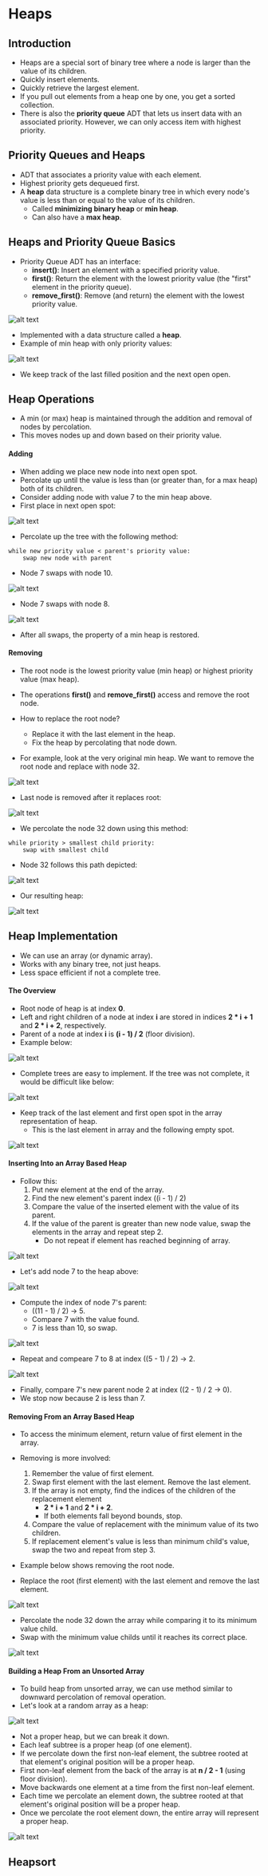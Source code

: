 # Heaps

## Introduction
- Heaps are a special sort of binary tree where a node is larger than the value of its children.
- Quickly insert elements.
- Quickly retrieve the largest element.
- If you pull out elements from a heap one by one, you get a sorted collection.
- There is also the **priority queue** ADT that lets us insert data with an associated priority. However, we can only access item with highest priority.

## Priority Queues and Heaps
- ADT that associates a priority value with each element.
- Highest priority gets dequeued first.
- A **heap** data structure is a complete binary tree in which every node's value is less than or equal to the value of its children.
    - Called **minimizing binary heap** or **min heap**.
    - Can also have a **max heap**.

## Heaps and Priority Queue Basics
- Priority Queue ADT has an interface:
    - **insert()**: Insert an element with a specified priority value.
    - **first()**: Return the element with the lowest priority value (the "first" element in the priority queue).
    - **remove_first()**: Remove (and return) the element with the lowest priority value.

![alt text](https://github.com/eyc94/Notes/blob/master/images/priority_queue_example.png "Image of priority queue as the user sees it")

- Implemented with a data structure called a **heap**.
- Example of min heap with only priority values:

![alt text](https://github.com/eyc94/Notes/blob/master/images/min_heap_example.png "Image of a min heap")

- We keep track of the last filled position and the next open open.

## Heap Operations
- A min (or max) heap is maintained through the addition and removal of nodes by percolation.
- This moves nodes up and down based on their priority value.

#### Adding
- When adding we place new node into next open spot.
- Percolate up until the value is less than (or greater than, for a max heap) both of its children.
- Consider adding node with value 7 to the min heap above.
- First place in next open spot:

![alt text](https://github.com/eyc94/Notes/blob/master/images/add_min_heap_one.png "Image of first step in adding to min heap")

- Percolate up the tree with the following method:

```
while new priority value < parent's priority value:
    swap new node with parent
```

- Node 7 swaps with node 10.

![alt text](https://github.com/eyc94/Notes/blob/master/images/add_min_heap_two.png "Image of second step in adding to min heap")

- Node 7 swaps with node 8.

![alt text](https://github.com/eyc94/Notes/blob/master/images/add_min_heap_three.png "Image of third step in adding to min heap")

- After all swaps, the property of a min heap is restored.

#### Removing
- The root node is the lowest priority value (min heap) or highest priority value (max heap).
- The operations **first()** and **remove_first()** access and remove the root node.
- How to replace the root node?
    - Replace it with the last element in the heap.
    - Fix the heap by percolating that node down.

- For example, look at the very original min heap. We want to remove the root node and replace with node 32.

![alt text](https://github.com/eyc94/Notes/blob/master/images/remove_min_heap_one.png "Image of first step in removing from min heap")

- Last node is removed after it replaces root:

![alt text](https://github.com/eyc94/Notes/blob/master/images/remove_min_heap_two.png "Image of second step in removing from min heap")

- We percolate the node 32 down using this method:

```
while priority > smallest child priority:
    swap with smallest child
```

- Node 32 follows this path depicted:

![alt text](https://github.com/eyc94/Notes/blob/master/images/remove_min_heap_three.png "Image of third step in removing from min heap")

- Our resulting heap:

![alt text](https://github.com/eyc94/Notes/blob/master/images/remove_min_heap_four.png "Image of fourth step in removing from min heap")

## Heap Implementation
- We can use an array (or dynamic array).
- Works with any binary tree, not just heaps.
- Less space efficient if not a complete tree.

#### The Overview
- Root node of heap is at index **0**.
- Left and right children of a node at index **i** are stored in indices **2 * i + 1** and **2 * i + 2**, respectively.
- Parent of a node at index **i** is **(i - 1) / 2** (floor division).
- Example below:

![alt text](https://github.com/eyc94/Notes/blob/master/images/heap_to_array.png "Image of a heap to array conversion")

- Complete trees are easy to implement. If the tree was not complete, it would be difficult like below:

![alt text](https://github.com/eyc94/Notes/blob/master/images/inc_heap_to_array.png "Image of an incomplete heap to array conversion")

- Keep track of the last element and first open spot in the array representation of heap.
    - This is the last element in array and the following empty spot.

![alt text](https://github.com/eyc94/Notes/blob/master/images/last_first_open.png "Image of heap highlighting the last and first open slots")

#### Inserting Into an Array Based Heap
- Follow this:
    1. Put new element at the end of the array.
    2. Find the new element's parent index ((i - 1) / 2)
    3. Compare the value of the inserted element with the value of its parent.
    4. If the value of the parent is greater than new node value, swap the elements in the array and repeat step 2.
        - Do not repeat if element has reached beginning of array.

![alt text](https://github.com/eyc94/Notes/blob/master/images/insert_heap_example.png "Image of a proper heap")

- Let's add node 7 to the heap above:

![alt text](https://github.com/eyc94/Notes/blob/master/images/insert_seven_to_heap.png "Image of inserting node 7 to heap")

- Compute the index of node 7's parent:
    - ((11 - 1) / 2) -> 5.
    - Compare 7 with the value found.
    - 7 is less than 10, so swap.

![alt text](https://github.com/eyc94/Notes/blob/master/images/swap_seven_ten.png "Image of swapping 7 and 10")

- Repeat and compeare 7 to 8 at index ((5 - 1) / 2) -> 2.

![alt text](https://github.com/eyc94/Notes/blob/master/images/swap_seven_eight.png "Image of swapping 7 and 8")

- Finally, compare 7's new parent node 2 at index ((2 - 1) / 2 -> 0).
- We stop now because 2 is less than 7.

#### Removing From an Array Based Heap
- To access the minimum element, return value of first element in the array.
- Removing is more involved:
    1. Remember the value of first element.
    2. Swap first element with the last element. Remove the last element.
    3. If the array is not empty, find the indices of the children of the replacement element
        - **2 * i + 1** and **2 * i + 2**.
        - If both elements fall beyond bounds, stop.
    4. Compare the value of replacement with the minimum value of its two children.
    5. If replacement element's value is less than minimum child's value, swap the two and repeat from step 3.

- Example below shows removing the root node.
- Replace the root (first element) with the last element and remove the last element.

![alt text](https://github.com/eyc94/Notes/blob/master/images/remove_step_one.png "Image of step 1 in removing root")

- Percolate the node 32 down the array while comparing it to its minimum value child.
- Swap with the minimum value childs until it reaches its correct place.

![alt text](https://github.com/eyc94/Notes/blob/master/images/remove_steps.png "Image of the remaining steps in the remove operation")

#### Building a Heap From an Unsorted Array
- To build heap from unsorted array, we can use method similar to downward percolation of removal operation.
- Let's look at a random array as a heap:

![alt text](https://github.com/eyc94/Notes/blob/master/images/arbitrary_array_to_heap.png "Image of an array with values randomly distributed represented as a tree")

- Not a proper heap, but we can break it down.
- Each leaf subtree is a proper heap (of one element).
- If we percolate down the first non-leaf element, the subtree rooted at that element's original position will be a proper heap.
- First non-leaf element from the back of the array is at **n / 2 - 1** (using floor division).
- Move backwards one element at a time from the first non-leaf element.
- Each time we percolate an element down, the subtree rooted at that element's original position will be a proper heap.
- Once we percolate the root element down, the entire array will represent a proper heap.

![alt text](https://github.com/eyc94/Notes/blob/master/images/final_proper_heap.png "Image of final proper heap")

## Heapsort
